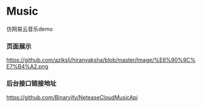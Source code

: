 # Music
仿网易云音乐demo

### 页面展示
https://github.com/azlksli/hiranyaksha/blob/master/Image/%E6%90%9C%E7%B4%A2.png

### 后台接口链接地址
https://github.com/Binaryify/NeteaseCloudMusicApi

